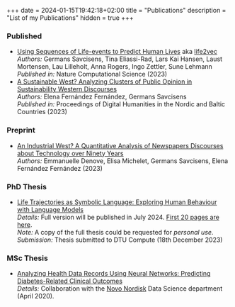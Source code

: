 +++
date = 2024-01-15T19:42:18+02:00
title = "Publications"
description = "List of my Publications"
hidden = true
+++

### Published
- [Using Sequences of Life-events to Predict Human Lives](https://www.nature.com/articles/s43588-023-00573-5) aka [life2vec](https://life2vec.dk/)
  *Authors:* Germans Savcisens, Tina Eliassi-Rad, Lars Kai Hansen, Laust Mortensen, Lau Lilleholt, Anna Rogers, Ingo Zettler, Sune Lehmann  
  *Published in:* Nature Computational Science (2023)
- [A Sustainable West? Analyzing Clusters of Public Opinion in Sustainability Western Discourses](https://journals.uio.no/dhnbpub/article/view/10660)  
  *Authors:* Elena Fernández Fernández, Germans Savcisens   
  *Published in:* Proceedings of Digital Humanities in the Nordic and Baltic Countries (2023)

### Preprint
- [An Industrial West? A Quantitative Analysis of Newspapers Discourses about Technology over Ninety Years](https://zenodo.org/record/8255722)  
  *Authors:* Emmanuelle Denove, Elisa Michelet, Germans Savcisens, Elena Fernández Fernández (2023)

### PhD Thesis
- [Life Trajectories as Symbolic Language: Exploring Human Behaviour with Language Models](https://github.com/carlomarxdk/portfolio/blob/main/static/docs/thesis_excerpt.pdf)  
  *Details:* Full version will be published in July 2024. [First 20 pages are here](https://github.com/carlomarxdk/portfolio/blob/main/static/docs/thesis_excerpt.pdf).  
  *Note:* A copy of the full thesis could be requested for *personal use*.  
  *Submission:* Thesis submitted to DTU Compute (18th December 2023)

### MSc Thesis
- [Analyzing Health Data Records Using Neural Networks: Predicting Diabetes-Related Clinical Outcomes](https://findit.dtu.dk/en/catalog/5ece4aecd9001d01696236a1)  
  *Details:* Collaboration with the [Novo Nordisk](https://www.novonordisk.com/) Data Science department (April 2020).
